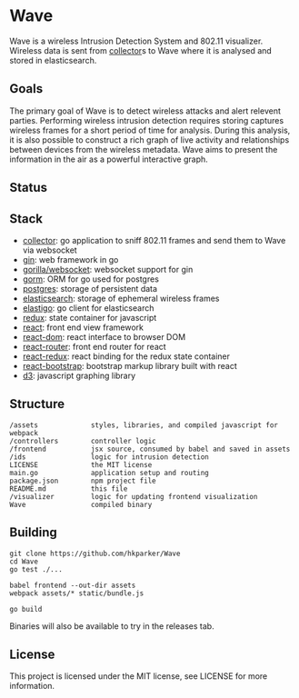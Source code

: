 Wave
====

Wave is a wireless Intrusion Detection System and 802.11 visualizer.  Wireless data is sent from [collector](https://github.com/hkparker/collector)s to Wave where it is analysed and stored in elasticsearch.

Goals
-----

The primary goal of Wave is to detect wireless attacks and alert relevent parties.  Performing wireless intrusion detection requires storing captures wireless frames for a short period of time for analysis.  During this analysis, it is also possible to construct a rich graph of live activity and relationships between devices from the wireless metadata.  Wave aims to present the information in the air as a powerful interactive graph.

Status
------

Stack
-----

* [collector](https://github.com/hkparker/collector): go application to sniff 802.11 frames and send them to Wave via websocket
* [gin](https://github.com/gin-gonic/gin): web framework in go
* [gorilla/websocket](https://github.com/gorilla/websocket): websocket support for gin
* [gorm](https://github.com/jinzhu/gorm): ORM for go used for postgres
* [postgres](https://github.com/postgres/postgres): storage of persistent data
* [elasticsearch](https://github.com/elastic/elasticsearch): storage of ephemeral wireless frames
* [elastigo](https://github.com/mattbaird/elastigo): go client for elasticsearch
* [redux](): state container for javascript
* [react](https://github.com/facebook/react): front end view framework
* [react-dom](): react interface to browser DOM
* [react-router](): front end router for react
* [react-redux](): react binding for the redux state container
* [react-bootstrap](https://github.com/react-bootstrap/react-bootstrap): bootstrap markup library built with react
* [d3](https://github.com/mbostock/d3): javascript graphing library

Structure
---------

```
/assets				styles, libraries, and compiled javascript for webpack
/controllers		controller logic
/frontend			jsx source, consumed by babel and saved in assets
/ids				logic for intrusion detection
LICENSE				the MIT license
main.go				application setup and routing
package.json		npm project file
README.md			this file
/visualizer			logic for updating frontend visualization
Wave				compiled binary
```

Building
--------

```
git clone https://github.com/hkparker/Wave
cd Wave
go test ./...

babel frontend --out-dir assets
webpack assets/* static/bundle.js

go build
```

Binaries will also be available to try in the releases tab.

License
-------

This project is licensed under the MIT license, see LICENSE for more information.
